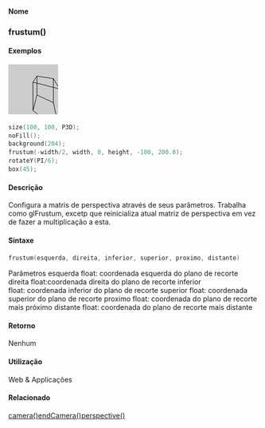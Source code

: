 
#### Nome
### frustum()

#### Exemplos
<img border="0" height="100" src="media/frustum_.gif" width="100"/>

```pde
size(100, 100, P3D); 
noFill(); 
background(204); 
frustum(-width/2, width, 0, height, -100, 200.0); 
rotateY(PI/6); 
box(45); 

```

#### Descrição
Configura a matris de perspectiva através de
seus parâmetros. Trabalha como glFrustum, excetp que reinicializa
atual matriz de perspectiva em vez de fazer a
multiplicação a esta.

#### Sintaxe
```pde
frustum(esquerda, direita, inferior, superior, proximo, distante)

```
Parâmetros
esquerda
float: coordenada esquerda do plano de recorte
direita
float:coordenada direita do plano de recorte
inferior
float: coordenada inferior do plano de recorte
superior
float: coordenada superior do plano de recorte
proximo
float: coordenada do plano de recorte mais próximo
distante
float: coordenada do plano de recorte mais distante

#### Retorno

	
Nenhum

#### Utilização

	
Web & Applicações

#### Relacionado
[camera()](camera_)[endCamera()](endCamera_)[perspective()](perspective_)
